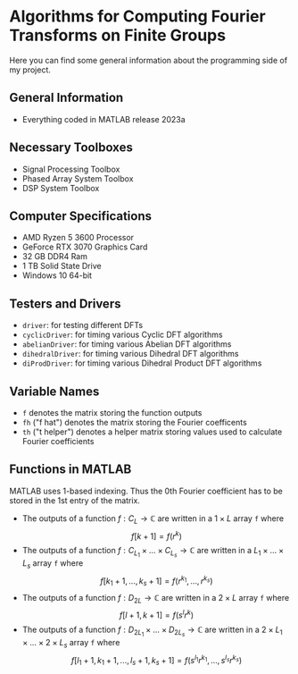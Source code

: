 # Algorithms for Computing Fourier Transforms on Finite Groups

Here you can find some general information about the programming side of my project. 

## General Information
* Everything coded in MATLAB release 2023a

## Necessary Toolboxes
* Signal Processing Toolbox
* Phased Array System Toolbox
* DSP System Toolbox

## Computer Specifications
* AMD Ryzen 5 3600 Processor
* GeForce RTX 3070 Graphics Card
* 32 GB DDR4 Ram
* 1 TB Solid State Drive
* Windows 10 64-bit

## Testers and Drivers
* $\texttt{driver}$: for testing different DFTs
* $\texttt{cyclicDriver}$: for timing various Cyclic DFT algorithms
* $\texttt{abelianDriver}$: for timing various Abelian DFT algorithms
* $\texttt{dihedralDriver}$: for timing various Dihedral DFT algorithms
* $\texttt{diProdDriver}$: for timing various Dihedral Product DFT algorithms

## Variable Names
* $\texttt{f}$ denotes the matrix storing the function outputs
* $\texttt{fh}$ ("f hat") denotes the matrix storing the Fourier coefficents
* $\texttt{th}$ ("t helper") denotes a helper matrix storing values used to calculate Fourier coefficients

## Functions in MATLAB
MATLAB uses 1-based indexing. Thus the 0th Fourier coefficient has to be stored in the 1st entry of the matrix.
*  The outputs of a function $f:C_L\rightarrow \mathbb{C}$ are written in a $1\times L$ array $\texttt{f}$ where
$$f[k+1]=f(r^{k})$$
*  The outputs of a function $f:C_{L_1}\times\dots\times C_{L_s}\rightarrow \mathbb{C}$ are written in a $L_1\times\dots\times L_s$ array $\texttt{f}$ where
$$f[k_1+1,...,k_s+1]=f(r^{k_1},\dots ,r^{k_s})$$
*  The outputs of a function $f:D_{2L}\rightarrow \mathbb{C}$ are written in a $2\times L$ array $\texttt{f}$ where
$$f[l+1,k+1]=f(s^lr^{k})$$
*  The outputs of a function $f:D_{2L_1}\times\dots\times D_{2L_s}\rightarrow \mathbb{C}$ are written in a $2\times L_1\times\dots\times 2\times L_s$ array $\texttt{f}$ where
$$f[l_1+1,k_1+1,...,l_s+1,k_s+1]=f(s^{l_1}r^{k_1},\dots,s^{l_s}r^{k_s})$$